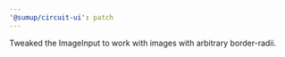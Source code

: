 ```yaml
---
'@sumup/circuit-ui': patch
---
```


Tweaked the ImageInput to work with images with arbitrary border-radii.
